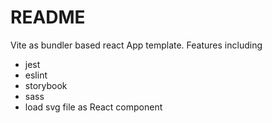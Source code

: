 # README

Vite as bundler based react App template. Features including

- jest
- eslint
- storybook
- sass
- load svg file as React component
